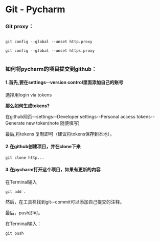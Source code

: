 # Git - Pycharm

### Git proxy：

```git

git config --global --unset http.proxy

git config --global --unset https.proxy


```

### 如何将pycharm的项目提交到github：

#### 	1.首先,要在settings--version control里面添加自己的账号 

选择用login via tokens

**那么如何生成tokens?**
    
在github网页--settings--Developer settings--Personal access tokens--Generate new token(note 随便填写)

最后,将tokens 复制即可（建议将tokens保存到本地）。

#### 	2.在github创建项目，并在clone下来

```
git clone http...
```

#### 	3.在pycharm打开这个项目，如果有更新的内容

在Terminal输入

```
git add .
```

然后，在工具栏找到git--commit可以添加自己提交的注释。

最后，push即可。

在Terminal输入：

```
git push
```

